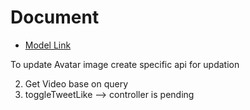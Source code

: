 # Document

- [Model Link](https://app.eraser.io/workspace/YtPqZ1VogxGy1jzIDkzj)

To update Avatar image create specific api for updation

2. Get Video base on query
3. toggleTweetLike --> controller is pending
